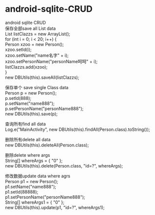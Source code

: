 # android-sqlite-CRUD
android sqlite CRUD <br>
保存全部save all  List data<br>
List<Person> listClazzs = new ArrayList<Person>();<br>
for (int i = 0; i < 20; i++) {<br>
Person xzoo = new Person();<br>
xzoo.setId(i);<br>
xzoo.setName("name名字" + i);<br>
xzoo.setPersonName("personName呵呵" + i);<br>
listClazzs.add(xzoo);<br>
}<br>
new DBUtils(this).saveAll(listClazzs);<br>

保存单个 save single Class data <br>
Person p = new Person();<br>
p.setId(888);<br>
p.setName("name888");<br>
p.setPersonName("personName888");<br>
new DBUtils(this).save(p);<br>

查询所有find all data<br>
Log.e("MainActivity", new DBUtils(this).findAll(Person.class).toString());<br>

删除所有delete all data<br>
new DBUtils(this).deleteAll(Person.class);<br>

删除delete where args<br>
String[] whereArgs = { "0" };<br>
new DBUtils(this).delete(Person.class, "id=?", whereArgs);<br>

修改数据update data where agrs<br>
Person p1 = new Person();<br>
p1.setName("name888");<br>
p1.setId(88888);<br>
p1.setPersonName("personName888");<br>
String[] whereArgs1 = { "0" };<br>
new DBUtils(this).update(p1, "id=?", whereArgs1);<br>
